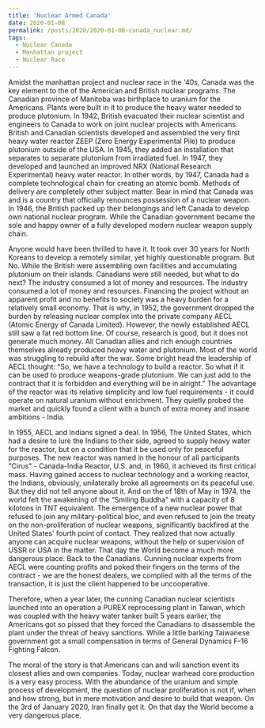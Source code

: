 ```yaml
---
title: 'Nuclear Armed Canada'
date: 2020-01-08
permalink: /posts/2020/2020-01-08-canada_nuclear.md/
tags:
  - Nuclear Canada
  - Manhattan project
  - Nuclear Race
---
```


Amidst the manhattan project and nuclear race in the '40s,  Canada was the key element to the of the American and British nuclear programs. The Canadian province of Manitoba was birthplace to uranium for the Americans. Plants were built in it to produce the heavy water needed to produce plutonium. In 1942, British evacuated their nuclear scientist and engineers to Canada to work on joint nuclear projects with Americans. British and Canadian scientists developed and assembled the very first heavy water reactor ZEEP (Zero Energy Experimental Pile) to produce plutonium outside of the USA. In 1945, they added an installation that separates to separate plutonium from irradiated fuel. In 1947, they developed and launched an improved NRX (National Research Experimental) heavy water reactor. In other words, by 1947, Canada had a complete technological chain for creating an atomic bomb. Methods of delivery are completely other subject matter. Bear in mind that Canada was and is a country that officially renounces possession of a nuclear weapon. In 1946, the British packed up their belongings and left Canada to develop own national nuclear program. While the Canadian government became the sole and happy owner of a fully developed modern nuclear weapon supply chain.

Anyone would have been thrilled to have it. It took over 30 years for North Koreans to develop a remotely similar, yet highly questionable program. But No. While the British were assembling own facilities and accumulating plutonium on their islands. Canadians were still needed, but what to do next? The industry consumed a lot of money and resources. The industry consumed a lot of money and resources. Financing the project without an apparent profit and no benefits to society was a heavy burden for a relatively small economy. That is why, in 1952, the government dropped the burden by releasing nuclear complex into the private company AECL (Atomic Energy of Canada Limited). However, the newly established AECL still saw a fat red bottom line. Of course, research is good, but it does not generate much money. All Canadian allies and rich enough countries themselves already produced heavy water and plutonium. Most of the world was struggling to rebuild after the war. Some bright head the leadership of AECL thought: “So, we have a technology to build a reactor. So what if it can be used to produce weapons-grade plutonium. We can just add to the contract that it is forbidden and everything will be in alright.” The advantage of the reactor was its relative simplicity and low fuel requirements - it could operate on natural uranium without enrichment. They quietly probed the market and quickly found a client with a bunch of extra money and insane ambitions - India.

In 1955, AECL and Indians signed a deal. In 1956, The United States, which had a desire to lure the Indians to their side, agreed to supply heavy water for the reactor, but on a condition that it be used only for peaceful purposes. The new reactor was named in the honour of all participants "Cirus" - Canada-India Reactor, U.S. and, in 1960, it achieved its first critical mass. Having gained access to nuclear technology and a working reactor, the Indians, obviously, unilaterally broke all agreements on its peaceful use. But they did not tell anyone about it. And on the of 18th of May in 1974, the world felt the awakening of the “Smiling Buddha” with a capacity of 8 kilotons in TNT equivalent. The emergence of a new nuclear power that refused to join any military-political bloc, and even refused to join the treaty on the non-proliferation of nuclear weapons, significantly backfired at the United States' fourth point of contact. They realized that now actually anyone can acquire nuclear weapons, without the help or supervision of USSR or USA in the matter. That day the World become a much more dangerous place. Back to the Canadians. Cunning nuclear experts from AECL were counting profits and poked their fingers on the terms of the contract - we are the honest dealers, we complied with all the terms of the transaction, it is just the client happened to be uncooperative.

Therefore, when a year later, the cunning Canadian nuclear scientists launched into an operation a PUREX reprocessing plant in Taiwan, which was coupled with the heavy water tanker built 5 years earlier, the Americans got so pissed that they forced the Canadians to disassemble the plant under the threat of heavy sanctions. While a little barking Taiwanese government got a small compensation in terms of General Dynamics F-16 Fighting Falcon.

The moral of the story is that Americans can and will sanction event its closest allies and own companies. Today, nuclear warhead core production is a very easy process. With the abundance of the uranium and simple process of development, the question of nuclear proliferation is not if, when and how strong, but in mere motivation and desire to build that weapon. On the 3rd of January 2020, Iran finally got it. On that day the World become a very dangerous place.



